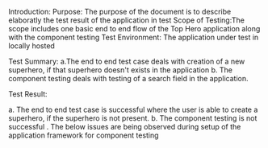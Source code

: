 Introduction:
 Purpose: The purpose of the document is   to describe elaboratly the test result of the application in test
Scope of Testing:The scope includes one basic end to end flow of the Top Hero application along with the component testing 
Test Environment: The application under test in locally hosted

Test Summary:
  a.The end to end test case deals with creation of a new superhero, if that superhero doesn't exists in the application 
  b. The component testing deals with testing of a search field in the application.

  Test Result:

   a. The end to end test case is successful where the user is able to create a superhero, if the superhero is not present.
   b. The component testing is not successful . The below issues are being observed during setup of the application framework for component testing
